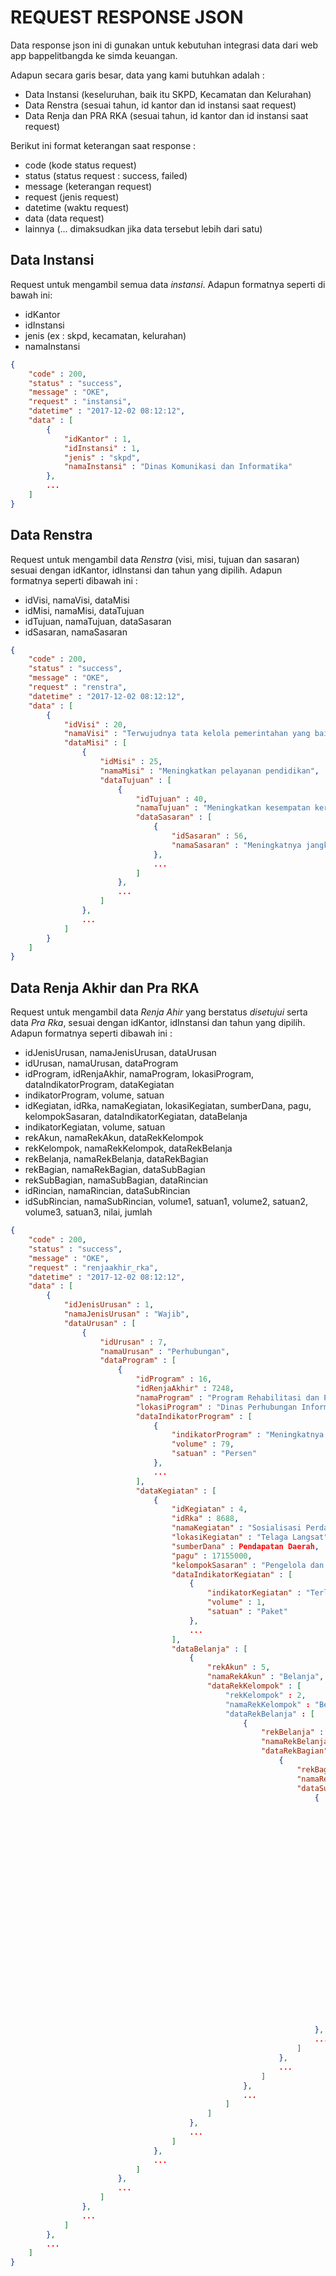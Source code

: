 # REQUEST RESPONSE JSON
Data response json ini di gunakan untuk kebutuhan integrasi data dari web app bappelitbangda ke simda keuangan.

Adapun secara garis besar, data yang kami butuhkan adalah :
- Data Instansi (keseluruhan, baik itu SKPD, Kecamatan dan Kelurahan)
- Data Renstra (sesuai tahun, id kantor dan id instansi saat request)
- Data Renja dan PRA RKA (sesuai tahun, id kantor dan id instansi saat request)

Berikut ini format keterangan saat response :
- code (kode status request)
- status (status request : success, failed)
- message (keterangan request)
- request (jenis request)
- datetime (waktu request)
- data (data request)
- lainnya (... dimaksudkan jika data tersebut lebih dari satu)

## Data Instansi
Request untuk mengambil semua data *instansi*. Adapun formatnya seperti di bawah ini:
- idKantor
- idInstansi
- jenis (ex : skpd, kecamatan, kelurahan)
- namaInstansi

```json
{
    "code" : 200,
    "status" : "success",
    "message" : "OKE",
    "request" : "instansi",
    "datetime" : "2017-12-02 08:12:12",
    "data" : [
        {
            "idKantor" : 1,
            "idInstansi" : 1,
            "jenis" : "skpd",
            "namaInstansi" : "Dinas Komunikasi dan Informatika"
        },
        ...
    ]
}
```

## Data Renstra
Request untuk mengambil data *Renstra* (visi, misi, tujuan dan sasaran) sesuai dengan idKantor, idInstansi dan tahun yang dipilih. Adapun formatnya seperti dibawah ini :
- idVisi, namaVisi, dataMisi
- idMisi, namaMisi, dataTujuan
- idTujuan, namaTujuan, dataSasaran
- idSasaran, namaSasaran

```json
{
    "code" : 200,
    "status" : "success",
    "message" : "OKE",
    "request" : "renstra",
    "datetime" : "2017-12-02 08:12:12",
    "data" : [
        {
            "idVisi" : 20,
            "namaVisi" : "Terwujudnya tata kelola pemerintahan yang baik",
            "dataMisi" : [
                {
                    "idMisi" : 25,
                    "namaMisi" : "Meningkatkan pelayanan pendidikan",
                    "dataTujuan" : [
                        {
                            "idTujuan" : 40,
                            "namaTujuan" : "Meningkatkan kesempatan kerja",
                            "dataSasaran" : [
                                {
                                    "idSasaran" : 56,
                                    "namaSasaran" : "Meningkatnya jangkauan dan kualitas pendidikan"
                                },
                                ...
                            ]
                        },
                        ...
                    ]
                },
                ...
            ]
        }
    ]
}
```

## Data Renja Akhir dan Pra RKA
Request untuk mengambil data *Renja Ahir* yang berstatus *disetujui* serta data *Pra Rka*, sesuai dengan idKantor, idInstansi dan tahun yang dipilih. Adapun formatnya seperti dibawah ini :
- idJenisUrusan, namaJenisUrusan, dataUrusan
- idUrusan, namaUrusan, dataProgram
- idProgram, idRenjaAkhir, namaProgram, lokasiProgram, dataIndikatorProgram, dataKegiatan
- indikatorProgram, volume, satuan
- idKegiatan, idRka, namaKegiatan, lokasiKegiatan, sumberDana, pagu, kelompokSasaran, dataIndikatorKegiatan, dataBelanja
- indikatorKegiatan, volume, satuan
- rekAkun, namaRekAkun, dataRekKelompok
- rekKelompok, namaRekKelompok, dataRekBelanja
- rekBelanja, namaRekBelanja, dataRekBagian
- rekBagian, namaRekBagian, dataSubBagian
- rekSubBagian, namaSubBagian, dataRincian
- idRincian, namaRincian, dataSubRincian
- idSubRincian, namaSubRincian, volume1, satuan1, volume2, satuan2, volume3, satuan3, nilai, jumlah

```json
{
    "code" : 200,
    "status" : "success",
    "message" : "OKE",
    "request" : "renjaakhir_rka",
    "datetime" : "2017-12-02 08:12:12",
    "data" : [
        {
            "idJenisUrusan" : 1,
            "namaJenisUrusan" : "Wajib",
            "dataUrusan" : [
                {
                    "idUrusan" : 7,
                    "namaUrusan" : "Perhubungan",
                    "dataProgram" : [
                        {
                            "idProgram" : 16,
                            "idRenjaAkhir" : 7248,
                            "namaProgram" : "Program Rehabilitasi dan Pemeliharaan Prasarana dan Fasilitas LLAJ",
                            "lokasiProgram" : "Dinas Perhubungan Informatika dan Komunikasi",
                            "dataIndikatorProgram" : [
                                {
                                    "indikatorProgram" : "Meningkatnya Keselamatan dan Kenyamanan transportasi Umum",
                                    "volume" : 79,
                                    "satuan" : "Persen"
                                },
                                ...
                            ],
                            "dataKegiatan" : [
                                {
                                    "idKegiatan" : 4,
                                    "idRka" : 8688,
                                    "namaKegiatan" : "Sosialisasi Perda Perparkiran",
                                    "lokasiKegiatan" : "Telaga Langsat",
                                    "sumberDana" : Pendapatan Daerah,
                                    "pagu" : 17155000,
                                    "kelompokSasaran" : "Pengelola dan Juru Parkir",
                                    "dataIndikatorKegiatan" : [
                                        {
                                            "indikatorKegiatan" : "Terlaksananya Sosialisasi Perda Perparkiran 1 Paket",
                                            "volume" : 1,
                                            "satuan" : "Paket"
                                        },
                                        ...
                                    ],
                                    "dataBelanja" : [
                                        {
                                            "rekAkun" : 5,
                                            "namaRekAkun" : "Belanja",
                                            "dataRekKelompok" : [
                                                "rekKelompok" : 2,
                                                "namaRekKelompok" : "Belanja Langsung",
                                                "dataRekBelanja" : [
                                                    {
                                                        "rekBelanja" : 2,
                                                        "namaRekBelanja" : "Belanja Barang dan Jasa",
                                                        "dataRekBagian" : [
                                                            {
                                                                "rekBagian" : 3,
                                                                "namaRekBagian" : "Belanja Jasa Kantor",
                                                                "dataSubBagian" : [
                                                                    {
                                                                        "rekSubBagian" : 6,
                                                                        "namaSubBagian" : "Belanja kawat/faksimili/internet",
                                                                        "dataRincian" : [
                                                                            {
                                                                                "idRincian" : 45042,
                                                                                "namaRincian" : "Belanja Jaringan Internet",
                                                                                "dataSubRincian" : [
                                                                                    {
                                                                                        "idSubRincian" : 123267,
                                                                                        "namaSubRincian" : "Internet",
                                                                                        "volume1" : 2,
                                                                                        "satuan1" : "Rek",
                                                                                        "volume2" : 12,
                                                                                        "satuan2" : "Bulan",
                                                                                        "volume3" : 1,
                                                                                        "satuan3" : "Tahun",
                                                                                        "nilai" : 800000,
                                                                                        "jumlah" : 19200000,
                                                                                    },
                                                                                    ...
                                                                                ]
                                                                            },
                                                                            ...
                                                                        ]
                                                                    },
                                                                    ...
                                                                ]
                                                            },
                                                            ...
                                                        ]
                                                    },
                                                    ...
                                                ]
                                            ]
                                        },
                                        ...
                                    ]
                                },
                                ...
                            ]
                        },
                        ...
                    ]
                },
                ...
            ]
        },
        ...
    ]
}
```
